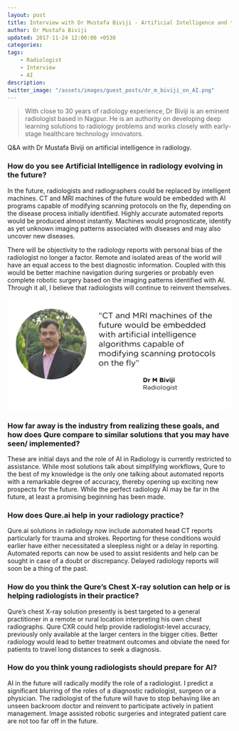 ```yaml
---
layout: post
title: Interview with Dr Mustafa Biviji - Artificial Intelligence and the Future of Radiology
author: Dr Mustafa Biviji
updated: 2017-11-24 12:00:00 +0530
categories:
tags:
    - Radiologist
    - Interview
    - AI
description:
twitter_image: "/assets/images/guest_posts/dr_m_biviji_on_AI.png"
---
```


> With close to 30 years of radiology experience, Dr Biviji is an eminent radiologist based in Nagpur.  He is an authority on developing deep learning solutions to radiology problems and works closely with early-stage healthcare technology innovators.


Q&A with Dr Mustafa Biviji on artificial intelligence in radiology.

### How do you see Artificial Intelligence in radiology evolving in the future?

In the future, radiologists and radiographers could be replaced by intelligent machines. CT and MRI machines of the future would be embedded with AI programs capable of modifying scanning protocols on the fly, depending on the disease process initially identified. Highly accurate automated reports would be produced almost instantly. Machines would prognosticate, identify as yet unknown imaging patterns associated with diseases and may also uncover new diseases.

There will be objectivity to the radiology reports with personal bias of the radiologist no longer a factor. Remote and isolated areas of the world will have an equal access to the best diagnostic information. Coupled with this would be better machine navigation during surgeries or probably even complete robotic surgery based on the imaging patterns identified with AI. Through it all, I believe that radiologists will continue to reinvent themselves.


<p align="center">
    <img src="/assets/images/guest_posts/Dr_m_biviji_on_AI.png" alt="Photo of Dr Mustafa Biviji with quote">
</p>

### How far away is the industry from realizing these goals, and how does Qure compare to similar solutions that you may have seen/ implemented?

These are initial days and the role of AI in Radiology is currently restricted to assistance. While most solutions talk about simplifying workflows, Qure to the best of my knowledge is the only one talking about automated reports with a remarkable degree of accuracy, thereby opening up exciting new prospects for the future. While the perfect radiology AI may be far in the future, at least a promising beginning has been made.

### How does Qure.ai help in your radiology practice?

Qure.ai solutions in radiology now include automated head CT reports particularly for trauma and strokes. Reporting for these conditions would earlier have either necessitated a sleepless night or a delay in reporting. Automated reports can now be used to assist residents and help can be sought in case of a doubt or discrepancy. Delayed radiology reports will soon be a thing of the past.

### How do you think the Qure’s Chest X-ray solution can help or is helping radiologists in their practice?

Qure’s chest X-ray solution presently is best targeted to a general practitioner in a remote or rural location interpreting his own chest radiographs. Qure CXR could help provide radiologist-level accuracy, previously only available at the larger centers in the bigger cities. Better radiology would lead to better treatment outcomes and obviate the need for patients to travel long distances to seek a diagnosis.

### How do you think young radiologists should prepare for AI?

AI in the future will radically modify the role of a radiologist. I predict a significant blurring of the roles of a diagnostic radiologist, surgeon or a physician. The radiologist of the future will have to stop behaving like an unseen backroom doctor and reinvent to participate actively in patient management. Image assisted robotic surgeries and integrated patient care are not too far off in the future.
